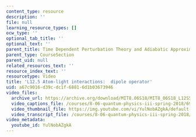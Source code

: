 ```yaml
---
content_type: resource
description: ''
file: null
learning_resource_types: []
ocw_type: ''
optional_tab_title: ''
optional_text: ''
parent_title: Time Dependent Perturbation Theory and Adiabatic Approximation
parent_type: CourseSection
parent_uid: null
related_resources_text: ''
resource_index_text: ''
resourcetype: Video
title: 'L12.5 Atom-light interactions:  dipole operator'
uid: a67c9016-d39c-dc1f-6881-6d1b03673946
video_files:
  archive_url: https://archive.org/download/MIT8.06S18/MIT8_06S18_L12S5_300k.mp4
  video_captions_file: /courses/8-06-quantum-physics-iii-spring-2018/69139004789a5f0cb32eb3621467452b_YulNobAZgkA.vtt
  video_thumbnail_file: https://img.youtube.com/vi/YulNobAZgkA/default.jpg
  video_transcript_file: /courses/8-06-quantum-physics-iii-spring-2018/2aead0613901296c439e60f4721a4e39_YulNobAZgkA.pdf
video_metadata:
  youtube_id: YulNobAZgkA
---
```

